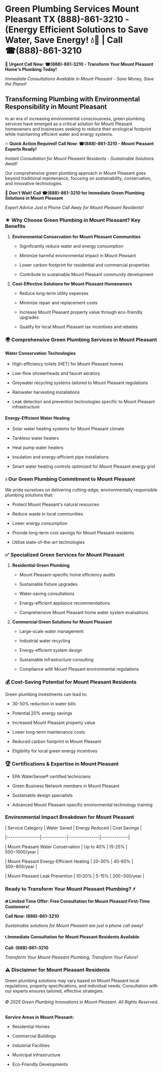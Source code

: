 # Green Plumbing Services Mount Pleasant TX (888)-861-3210 - (Energy Efficient Solutions to Save Water, Save Energy! 💧🌿 | Call ☎(888)-861-3210

🚨 **Urgent Call Now: ☎(888)-861-3210 - Transform Your Mount Pleasant Home's Plumbing Today!**
*Immediate Consultations Available in Mount Pleasant - Save Money, Save the Planet!*

## Transforming Plumbing with Environmental Responsibility in Mount Pleasant

In an era of increasing environmental consciousness, green plumbing services have emerged as a critical solution for Mount Pleasant homeowners and businesses seeking to reduce their ecological footprint while maintaining efficient water and energy systems. 

🔥 **Quick Action Required! Call Now: ☎(888)-861-3210 - Mount Pleasant Experts Ready!**
*Instant Consultation for Mount Pleasant Residents - Sustainable Solutions Await!*

Our comprehensive green plumbing approach in Mount Pleasant goes beyond traditional maintenance, focusing on sustainability, conservation, and innovative technologies.

🚨 **Don't Wait! Call ☎(888)-861-3210 for Immediate Green Plumbing Solutions in Mount Pleasant**
*Expert Advice Just a Phone Call Away for Mount Pleasant Residents!*

### ★ Why Choose Green Plumbing in Mount Pleasant? Key Benefits

1. **Environmental Conservation for Mount Pleasant Communities** 
   - Significantly reduce water and energy consumption
   - Minimize harmful environmental impact in Mount Pleasant
   - Lower carbon footprint for residential and commercial properties
   - Contribute to sustainable Mount Pleasant community development

2. **Cost-Effective Solutions for Mount Pleasant Homeowners** 
   - Reduce long-term utility expenses
   - Minimize repair and replacement costs
   - Increase Mount Pleasant property value through eco-friendly upgrades
   - Qualify for local Mount Pleasant tax incentives and rebates

### 🌍 Comprehensive Green Plumbing Services in Mount Pleasant

#### Water Conservation Technologies
- High-efficiency toilets (HET) for Mount Pleasant homes
- Low-flow showerheads and faucet aerators
- Greywater recycling systems tailored to Mount Pleasant regulations
- Rainwater harvesting installations
- Leak detection and prevention technologies specific to Mount Pleasant infrastructure

#### Energy-Efficient Water Heating
- Solar water heating systems for Mount Pleasant climate
- Tankless water heaters
- Heat pump water heaters
- Insulation and energy-efficient pipe installations
- Smart water heating controls optimized for Mount Pleasant energy grid

### 💧 Our Green Plumbing Commitment to Mount Pleasant

We pride ourselves on delivering cutting-edge, environmentally responsible plumbing solutions that:
- Protect Mount Pleasant's natural resources
- Reduce waste in local communities
- Lower energy consumption
- Provide long-term cost savings for Mount Pleasant residents
- Utilize state-of-the-art technologies

### ✅ Specialized Green Services for Mount Pleasant

1. **Residential Green Plumbing**
   - Mount Pleasant-specific home efficiency audits
   - Sustainable fixture upgrades
   - Water-saving consultations
   - Energy-efficient appliance recommendations
   - Comprehensive Mount Pleasant home water system evaluations

2. **Commercial Green Solutions for Mount Pleasant**
   - Large-scale water management
   - Industrial water recycling
   - Energy-efficient system design
   - Sustainable infrastructure consulting
   - Compliance with Mount Pleasant environmental regulations

### 💰 Cost-Saving Potential for Mount Pleasant Residents

Green plumbing investments can lead to:
- 30-50% reduction in water bills
- Potential 20% energy savings
- Increased Mount Pleasant property value
- Lower long-term maintenance costs
- Reduced carbon footprint in Mount Pleasant
- Eligibility for local green energy incentives

### 🏆 Certifications & Expertise in Mount Pleasant

- EPA WaterSense® certified technicians
- Green Business Network members in Mount Pleasant
- Sustainable design specialists
- Advanced Mount Pleasant-specific environmental technology training

### Environmental Impact Breakdown for Mount Pleasant

| Service Category | Water Saved | Energy Reduced | Cost Savings |
|-----------------|-------------|----------------|--------------|
| Mount Pleasant Water Conservation | Up to 40% | 15-25% | $500-$1000/year |
| Mount Pleasant Energy-Efficient Heating | 20-30% | 40-60% | $300-$800/year |
| Mount Pleasant Leak Prevention | 10-20% | 5-15% | $200-$500/year |

### Ready to Transform Your Mount Pleasant Plumbing? ⚡

**🔥 Limited Time Offer: Free Consultation for Mount Pleasant First-Time Customers!**

**Call Now: (888)-861-3210**
*Sustainable solutions for Mount Pleasant are just a phone call away!*

#### 📞 Immediate Consultation for Mount Pleasant Residents Available

**Call: (888)-861-3210**
*Transform Your Mount Pleasant Plumbing, Transform Your Future!*

### ⚠️ Disclaimer for Mount Pleasant Residents

Green plumbing solutions may vary based on Mount Pleasant local regulations, property specifications, and individual needs. Consultation with our experts ensures tailored, effective strategies.

###### © 2025 Green Plumbing Innovations in Mount Pleasant. All Rights Reserved.

**Service Areas in Mount Pleasant:** 
- Residential Homes
- Commercial Buildings
- Industrial Facilities
- Municipal Infrastructure
- Eco-Friendly Developments